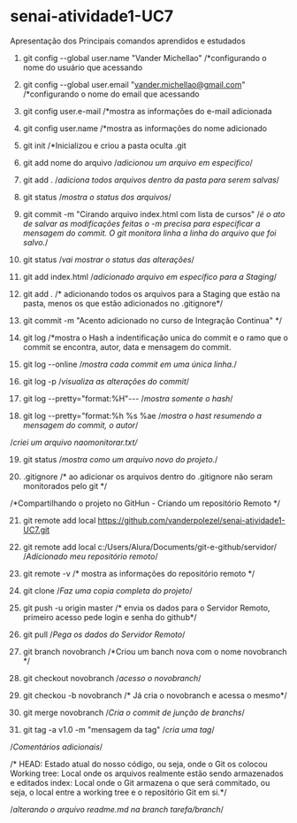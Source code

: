 # senai-atividade1-UC7

Apresentação dos Principais comandos aprendidos e estudados

1. git config --global user.name "Vander Michellao" /*configurando o nome do usuário que acessando

2. git config --global user.email "vander.michellao@gmail.com" /*configurando o nome do email que acessando

3. git config user.e-mail /*mostra as informações do e-mail adicionada

4. git config user.name /*mostra as informações do nome adicionado

5. git init /*Inicializou e criou a pasta oculta .git

6. git add nome do arquivo /*adicionou um arquivo em especifico*/

7. git add . /*adiciona todos arquivos dentro da pasta para serem salvas*/

8. git status /*mostra o status dos arquivos*/

9. git commit -m "Cirando arquivo index.html com lista de cursos" /*é o ato de salvar as modificações feitas o -m precisa para especificar a mensagem do commit. O git monitora linha a linha do arquivo que foi salvo.*/

10. git status /*vai mostrar o status das alterações*/

11. git add index.html /*adicionado arquivo em específico para a Staging*/

12. git add . /* adicionando todos os arquivos para a Staging que estão na pasta, menos os que estão adicionados no .gitignore*/

13. git commit -m "Acento adicionado no curso de Integração Continua" */

14. git log /*mostra o Hash a indentificação unica do commit e o ramo que o commit se encontra, autor, data e mensagem do commit.

15. git log --online /*mostra cada commit em uma única linha.*/

16. git log -p   /*visualiza as alterações do commit*/

17. git log --pretty="format:%H"--- /*mostra somente o hash*/

18. git log --pretty="format:%h %s %ae  /*mostra o hast resumendo a mensagem do commit, o autor*/

/*criei um arquivo naomonitorar.txt/*

19. git status  /*mostra como um arquivo novo do projeto.*/

20. .gitignore  /* ao adicionar os arquivos dentro do .gitignore não seram monitorados pelo git */

/*Compartilhando o projeto no GitHun - Criando um repositório Remoto */

21. git remote add local https://github.com/vanderpolezel/senai-atividade1-UC7.git

22. git remote add local c:/Users/Alura/Documents/git-e-github/servidor/ /*Adicionado meu repositório remoto*/

23. git remote -v /* mostra as informações do repositório remoto */

24. git clone /*Faz uma copia completa do projeto*/

25. git push -u origin master /* envia os dados para o Servidor Remoto, primeiro acesso pede login e senha do github*/

26. git pull /*Pega os dados do Servidor Remoto*/

27. git branch novobranch /*Criou um banch nova com o nome novobranch */

28. git checkout novobranch /*acesso o novobranch*/

29. git checkou -b novobranch /* Já cria o novobranch e acessa o mesmo*/

30. git merge novobranch /*Cria o commit de junção de branchs*/

31. git tag -a v1.0 -m "mensagem da tag" /*cria uma tag*/

/*Comentários adicionais*/

/* HEAD: Estado atual do nosso código, ou seja, onde o Git os colocou
Working tree: Local onde os arquivos realmente estão sendo armazenados e editados
index: Local onde o Git armazena o que será commitado, ou seja, o local entre a working tree e o repositório Git em si.*/


/*alterando o arquivo readme.md na branch tarefa/branch*/